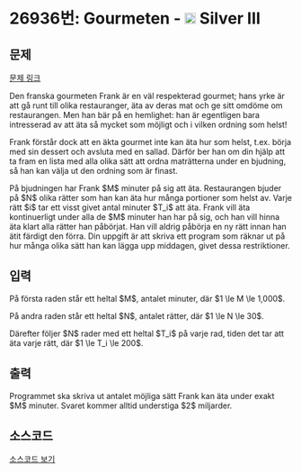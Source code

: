 # 26936번: Gourmeten - <img src="https://static.solved.ac/tier_small/8.svg" style="height:20px" /> Silver III

<!-- performance -->

<!-- 문제 제출 후 깃허브에 푸시를 했을 때 제출한 코드의 성능이 입력될 공간입니다.-->

<!-- end -->

## 문제

[문제 링크](https://boj.kr/26936)


<p>Den franska gourmeten Frank är en väl respekterad gourmet; hans yrke är att gå runt till olika restauranger, äta av deras mat och ge sitt omdöme om restaurangen. Men han bär på en hemlighet: han är egentligen bara intresserad av att äta så mycket som möjligt och i vilken ordning som helst!</p>

<p>Frank förstår dock att en äkta gourmet inte kan äta hur som helst, t.ex. börja med sin dessert och avsluta med en sallad. Därför ber han om din hjälp att ta fram en lista med alla olika sätt att ordna maträtterna under en bjudning, så han kan välja ut den ordning som är finast.</p>

<p>På bjudningen har Frank $M$ minuter på sig att äta. Restaurangen bjuder på $N$ olika rätter som han kan äta hur många portioner som helst av. Varje rätt $i$ tar ett visst givet antal minuter $T_i$ att äta. Frank vill äta kontinuerligt under alla de $M$ minuter han har på sig, och han vill hinna äta klart alla rätter han påbörjat. Han vill aldrig påbörja en ny rätt innan han ätit färdigt den förra. Din uppgift är att skriva ett program som räknar ut på hur många olika sätt han kan lägga upp middagen, givet dessa restriktioner.</p>



## 입력


<p>På första raden står ett heltal $M$, antalet minuter, där $1 \le M \le 1,000$.</p>

<p>På andra raden står ett heltal $N$, antalet rätter, där $1 \le N \le 30$.</p>

<p>Därefter följer $N$ rader med ett heltal $T_i$ på varje rad, tiden det tar att äta varje rätt, där $1 \le T_i \le 200$.</p>



## 출력


<p>Programmet ska skriva ut antalet möjliga sätt Frank kan äta under exakt $M$ minuter. Svaret kommer alltid understiga $2$ miljarder.</p>



## 소스코드

[소스코드 보기](Gourmeten.py)